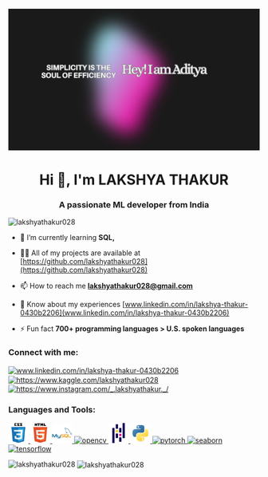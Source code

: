 ![logo](https://github.com/theaadycode/theaadycode/blob/main/git%20hub%20banner.png)
<h1 align="center">Hi 👋, I'm LAKSHYA THAKUR</h1>
<h3 align="center">A passionate ML developer from India</h3>

<p align="left"> <img src="https://komarev.com/ghpvc/?username=lakshyathakur028&label=Profile%20views&color=0e75b6&style=flat" alt="lakshyathakur028" /> </p>

- 🌱 I’m currently learning **SQL,**

- 👨‍💻 All of my projects are available at [https://github.com/lakshyathakur028](https://github.com/lakshyathakur028)

- 📫 How to reach me **lakshyathakur028@gmail.com**

- 📄 Know about my experiences [www.linkedin.com/in/lakshya-thakur-0430b2206](www.linkedin.com/in/lakshya-thakur-0430b2206)

- ⚡ Fun fact **700+ programming languages > U.S. spoken languages**

<h3 align="left">Connect with me:</h3>
<p align="left">
<a href="https://linkedin.com/in/www.linkedin.com/in/lakshya-thakur-0430b2206" target="blank"><img align="center" src="https://raw.githubusercontent.com/rahuldkjain/github-profile-readme-generator/master/src/images/icons/Social/linked-in-alt.svg" alt="www.linkedin.com/in/lakshya-thakur-0430b2206" height="30" width="40" /></a>
<a href="https://kaggle.com/https://www.kaggle.com/lakshyathakur028" target="blank"><img align="center" src="https://raw.githubusercontent.com/rahuldkjain/github-profile-readme-generator/master/src/images/icons/Social/kaggle.svg" alt="https://www.kaggle.com/lakshyathakur028" height="30" width="40" /></a>
<a href="https://instagram.com/https://www.instagram.com/_.lakshyathakur._/" target="blank"><img align="center" src="https://raw.githubusercontent.com/rahuldkjain/github-profile-readme-generator/master/src/images/icons/Social/instagram.svg" alt="https://www.instagram.com/_.lakshyathakur._/" height="30" width="40" /></a>
</p>

<h3 align="left">Languages and Tools:</h3>
<p align="left"> <a href="https://www.w3schools.com/css/" target="_blank" rel="noreferrer"> <img src="https://raw.githubusercontent.com/devicons/devicon/master/icons/css3/css3-original-wordmark.svg" alt="css3" width="40" height="40"/> </a> <a href="https://www.w3.org/html/" target="_blank" rel="noreferrer"> <img src="https://raw.githubusercontent.com/devicons/devicon/master/icons/html5/html5-original-wordmark.svg" alt="html5" width="40" height="40"/> </a> <a href="https://www.mysql.com/" target="_blank" rel="noreferrer"> <img src="https://raw.githubusercontent.com/devicons/devicon/master/icons/mysql/mysql-original-wordmark.svg" alt="mysql" width="40" height="40"/> </a> <a href="https://opencv.org/" target="_blank" rel="noreferrer"> <img src="https://www.vectorlogo.zone/logos/opencv/opencv-icon.svg" alt="opencv" width="40" height="40"/> </a> <a href="https://pandas.pydata.org/" target="_blank" rel="noreferrer"> <img src="https://raw.githubusercontent.com/devicons/devicon/2ae2a900d2f041da66e950e4d48052658d850630/icons/pandas/pandas-original.svg" alt="pandas" width="40" height="40"/> </a> <a href="https://www.python.org" target="_blank" rel="noreferrer"> <img src="https://raw.githubusercontent.com/devicons/devicon/master/icons/python/python-original.svg" alt="python" width="40" height="40"/> </a> <a href="https://pytorch.org/" target="_blank" rel="noreferrer"> <img src="https://www.vectorlogo.zone/logos/pytorch/pytorch-icon.svg" alt="pytorch" width="40" height="40"/> </a> <a href="https://seaborn.pydata.org/" target="_blank" rel="noreferrer"> <img src="https://seaborn.pydata.org/_images/logo-mark-lightbg.svg" alt="seaborn" width="40" height="40"/> </a> <a href="https://www.tensorflow.org" target="_blank" rel="noreferrer"> <img src="https://www.vectorlogo.zone/logos/tensorflow/tensorflow-icon.svg" alt="tensorflow" width="40" height="40"/> </a> </p>

<p><img align="left" src="https://github-readme-stats.vercel.app/api/top-langs?username=lakshyathakur028&show_icons=true&locale=en&layout=compact" alt="lakshyathakur028" /></p>

<p>&nbsp;<img align="center" src="https://github-readme-stats.vercel.app/api?username=lakshyathakur028&show_icons=true&locale=en" alt="lakshyathakur028" /></p>
